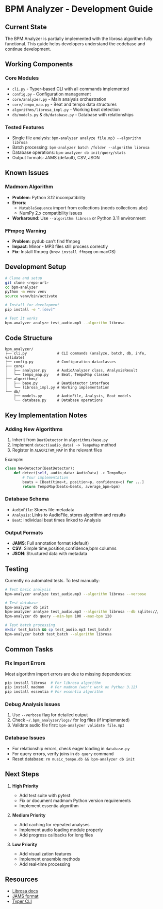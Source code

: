 # BPM Analyzer - Development Guide

## Current State

The BPM Analyzer is partially implemented with the librosa algorithm fully functional. This guide helps developers understand the codebase and continue development.

## Working Components

### Core Modules
- `cli.py` - Typer-based CLI with all commands implemented
- `config.py` - Configuration management 
- `core/analyzer.py` - Main analysis orchestration
- `core/tempo_map.py` - Beat and tempo data structures
- `algorithms/librosa_impl.py` - Working beat detection
- `db/models.py` & `db/database.py` - Database with relationships

### Tested Features
- Single file analysis: `bpm-analyzer analyze file.mp3 --algorithm librosa`
- Batch processing: `bpm-analyzer batch /folder --algorithm librosa`
- Database operations: `bpm-analyzer db init/query/stats`
- Output formats: JAMS (default), CSV, JSON

## Known Issues

### Madmom Algorithm
- **Problem**: Python 3.12 incompatibility
- **Errors**: 
  - `MutableSequence` import from collections (needs collections.abc)
  - NumPy 2.x compatibility issues
- **Workaround**: Use `--algorithm librosa` or Python 3.11 environment

### FFmpeg Warning
- **Problem**: pydub can't find ffmpeg
- **Impact**: Minor - MP3 files still process correctly
- **Fix**: Install ffmpeg (`brew install ffmpeg` on macOS)

## Development Setup

```bash
# Clone and setup
git clone <repo-url>
cd bpm-analyzer
python -m venv venv
source venv/bin/activate

# Install for development
pip install -e ".[dev]"

# Test it works
bpm-analyzer analyze test_audio.mp3 --algorithm librosa
```

## Code Structure

```
bpm_analyzer/
├── cli.py              # CLI commands (analyze, batch, db, info, validate)
├── config.py           # Configuration dataclasses
├── core/
│   ├── analyzer.py     # AudioAnalyzer class, AnalysisResult
│   └── tempo_map.py    # Beat, TempoMap classes
├── algorithms/
│   ├── base.py         # BeatDetector interface
│   └── librosa_impl.py # Working implementation
└── db/
    ├── models.py       # AudioFile, Analysis, Beat models
    └── database.py     # Database operations
```

## Key Implementation Notes

### Adding New Algorithms

1. Inherit from `BeatDetector` in `algorithms/base.py`
2. Implement `detect(audio_data) -> TempoMap` method
3. Register in `ALGORITHM_MAP` in the relevant files

Example:
```python
class NewDetector(BeatDetector):
    def detect(self, audio_data: AudioData) -> TempoMap:
        # Your implementation
        beats = [Beat(time=t, position=p, confidence=c) for ...]
        return TempoMap(beats=beats, average_bpm=bpm)
```

### Database Schema
- `AudioFile`: Stores file metadata
- `Analysis`: Links to AudioFile, stores algorithm and results  
- `Beat`: Individual beat times linked to Analysis

### Output Formats
- **JAMS**: Full annotation format (default)
- **CSV**: Simple time,position,confidence,bpm columns
- **JSON**: Structured data with metadata

## Testing

Currently no automated tests. To test manually:

```bash
# Test basic analysis
bpm-analyzer analyze test_audio.mp3 --algorithm librosa --verbose

# Test database
bpm-analyzer db init
bpm-analyzer analyze test_audio.mp3 --algorithm librosa --db sqlite:///music_tempo.db
bpm-analyzer db query --min-bpm 100 --max-bpm 120

# Test batch processing
mkdir test_batch && cp test_audio.mp3 test_batch/
bpm-analyzer batch test_batch --algorithm librosa
```

## Common Tasks

### Fix Import Errors
Most algorithm import errors are due to missing dependencies:
```bash
pip install librosa  # For librosa algorithm
pip install madmom   # For madmom (won't work on Python 3.12)
pip install essentia # For essentia algorithm
```

### Debug Analysis Issues
1. Use `--verbose` flag for detailed output
2. Check `~/.bpm_analyzer/logs/` for log files (if implemented)
3. Validate audio file first: `bpm-analyzer validate file.mp3`

### Database Issues
- For relationship errors, check eager loading in `database.py`
- For query errors, verify joins in `db query` command
- Reset database: `rm music_tempo.db && bpm-analyzer db init`

## Next Steps

1. **High Priority**
   - Add test suite with pytest
   - Fix or document madmom Python version requirements
   - Implement essentia algorithm

2. **Medium Priority**
   - Add caching for repeated analyses
   - Implement audio loading module properly
   - Add progress callbacks for long files

3. **Low Priority**
   - Add visualization features
   - Implement ensemble methods
   - Add real-time processing

## Resources

- [Librosa docs](https://librosa.org/doc/latest/index.html)
- [JAMS format](https://jams.readthedocs.io/)
- [Typer CLI](https://typer.tiangolo.com/)